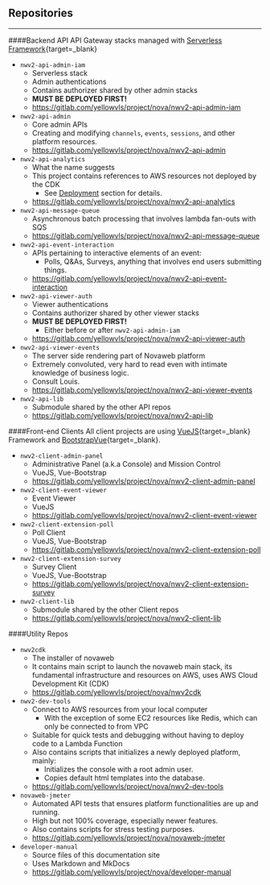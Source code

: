 ## Repositories

---

####Backend API
API Gateway stacks managed with [Serverless Framework](https://www.serverless.com/framework/docs){target=_blank}

- `nwv2-api-admin-iam`
    - Serverless stack
    - Admin authentications
    - Contains authorizer shared by other admin stacks
    - **MUST BE DEPLOYED FIRST!**
    - <https://gitlab.com/yellowvls/project/nova/nwv2-api-admin-iam>
- `nwv2-api-admin`
    - Core admin APIs
    - Creating and modifying `channels`, `events`, `sessions`, and other platform resources.
    - <https://gitlab.com/yellowvls/project/nova/nwv2-api-admin>
- `nwv2-api-analytics`
    - What the name suggests
    - This project contains references to AWS resources not deployed by the CDK
        - See [Deployment](../deployment/deployment.md) section for details.
    - <https://gitlab.com/yellowvls/project/nova/nwv2-api-analytics>
- `nwv2-api-message-queue`
    - Asynchronous batch processing that involves lambda fan-outs with SQS
    - <https://gitlab.com/yellowvls/project/nova/nwv2-api-message-queue>
- `nwv2-api-event-interaction`
    - APIs pertaining to interactive elements of an event:
        - Polls, Q&As, Surveys, anything that involves end users submitting things. 
    - <https://gitlab.com/yellowvls/project/nova/nwv2-api-event-interaction>
- `nwv2-api-viewer-auth`
    - Viewer authentications
    - Contains authorizer shared by other viewer stacks
    - **MUST BE DEPLOYED FIRST!**
        - Either before or after `nwv2-api-admin-iam` 
    - <https://gitlab.com/yellowvls/project/nova/nwv2-api-viewer-auth>
- `nwv2-api-viewer-events`
    - The server side rendering part of Novaweb platform
    - Extremely convoluted, very hard to read even with intimate knowledge of business logic.
    - Consult Louis.
    - <https://gitlab.com/yellowvls/project/nova/nwv2-api-viewer-events>
- `nwv2-api-lib`
    - Submodule shared by the other API repos
    - <https://gitlab.com/yellowvls/project/nova/nwv2-api-lib>

####Front-end Clients
All client projects are using [VueJS](https://vuejs.org/){target=_blank} Framework and [BootstrapVue](https://bootstrap-vue.org/){target=_blank}.

- `nwv2-client-admin-panel`
    - Administrative Panel (a.k.a Console) and Mission Control
    - VueJS, Vue-Bootstrap
    - <https://gitlab.com/yellowvls/project/nova/nwv2-client-admin-panel>
- `nwv2-client-event-viewer`
    - Event Viewer
    - VueJS
    - <https://gitlab.com/yellowvls/project/nova/nwv2-client-event-viewer>
- `nwv2-client-extension-poll`
    - Poll Client
    - VueJS, Vue-Bootstrap
    - <https://gitlab.com/yellowvls/project/nova/nwv2-client-extension-poll>
- `nwv2-client-extension-survey`
    - Survey Client
    - VueJS, Vue-Bootstrap
    - <https://gitlab.com/yellowvls/project/nova/nwv2-client-extension-survey>
- `nwv2-client-lib`
    - Submodule shared by the other Client repos
    - <https://gitlab.com/yellowvls/project/nova/nwv2-client-lib>


####Utility Repos

- `nwv2cdk`
    - The installer of novaweb
    - It contains main script to launch the novaweb main stack, its fundamental infrastructure and resources on AWS, uses AWS Cloud Development Kit (CDK)
    - <https://gitlab.com/yellowvls/project/nova/nwv2cdk>
- `nwv2-dev-tools`
    - Connect to AWS resources from your local computer
        - With the exception of some EC2 resources like Redis, which can only be connected to from VPC
    - Suitable for quick tests and debugging without having to deploy code to a Lambda Function
    - Also contains scripts that initializes a newly deployed platform, mainly:
        - Initializes the console with a root admin user.
        - Copies default html templates into the database.
    - <https://gitlab.com/yellowvls/project/nova/nwv2-dev-tools>
- `novaweb-jmeter`
    - Automated API tests that ensures platform functionalities are up and running.
    - High but not 100% coverage, especially newer features.
    - Also contains scripts for stress testing purposes.
    - <https://gitlab.com/yellowvls/project/nova/novaweb-jmeter>
- `developer-manual`
    - Source files of this documentation site
    - Uses Markdown and MkDocs
    - <https://gitlab.com/yellowvls/project/nova/developer-manual>
